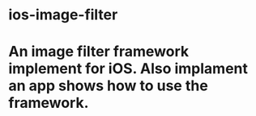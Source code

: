 # ios-image-filter

# An image filter framework implement for iOS. Also implament an app shows how to use the framework.
